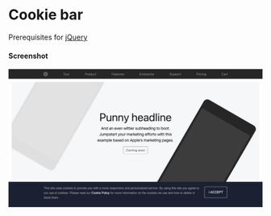# Cookie bar
Prerequisites for [jQuery](https://jquery.com/)

#### Screenshot

![picture](screenshot.png)